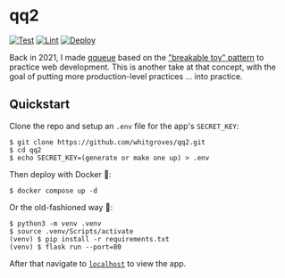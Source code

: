 # qq2
[![Test](https://github.com/whitgroves/qq2/actions/workflows/run-tests.yml/badge.svg)](https://github.com/whitgroves/qq2/actions/workflows/run-tests.yml)
[![Lint](https://github.com/whitgroves/qq2/actions/workflows/run-linter.yml/badge.svg)](https://github.com/whitgroves/qq2/actions/workflows/run-linter.yml)
[![Deploy](https://github.com/whitgroves/qq2/actions/workflows/deploy-to-ecs.yml/badge.svg)](https://github.com/whitgroves/qq2/actions/workflows/deploy-to-ecs.yml)

Back in 2021, I made [qqueue](https://github.com/whitgroves/qqueue) based on the ["breakable toy" pattern](https://www.amazon.com/Apprenticeship-Patterns-Guidance-Aspiring-Craftsman/dp/0596518382) to practice web development. This is another take at that concept, with the goal of putting more production-level practices ... into practice.

## Quickstart
Clone the repo and setup an `.env` file for the app's `SECRET_KEY`:
```
$ git clone https://github.com/whitgroves/qq2.git
$ cd qq2
$ echo SECRET_KEY=(generate or make one up) > .env
```
Then deploy with Docker 🐋:
```
$ docker compose up -d
```
Or the old-fashioned way 👴:
```
$ python3 -m venv .venv
$ source .venv/Scripts/activate
(venv) $ pip install -r requirements.txt
(venv) $ flask run --port=80
```
After that navigate to [`localhost`](http://localhost/) to view the app.